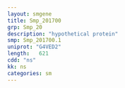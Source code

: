 ```yaml
---
layout: smgene
title: Smp_201700
grp: Smp_20
description: "hypothetical protein"
smp: Smp_201700.1
uniprot: "G4VED2"
length:   621
cdd: "ns"
kk: ns
categories: sm
---
```

